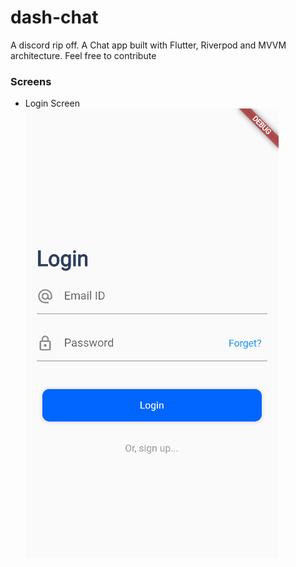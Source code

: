 # dash-chat
A discord rip off. A Chat app built with Flutter, Riverpod and MVVM architecture. Feel free to contribute

### Screens
- Login Screen<br/>
  ![login_screen](screenshots/login_screen.png)